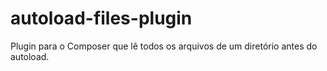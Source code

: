 # autoload-files-plugin
Plugin para o Composer que lê todos os arquivos de um diretório antes do autoload.
